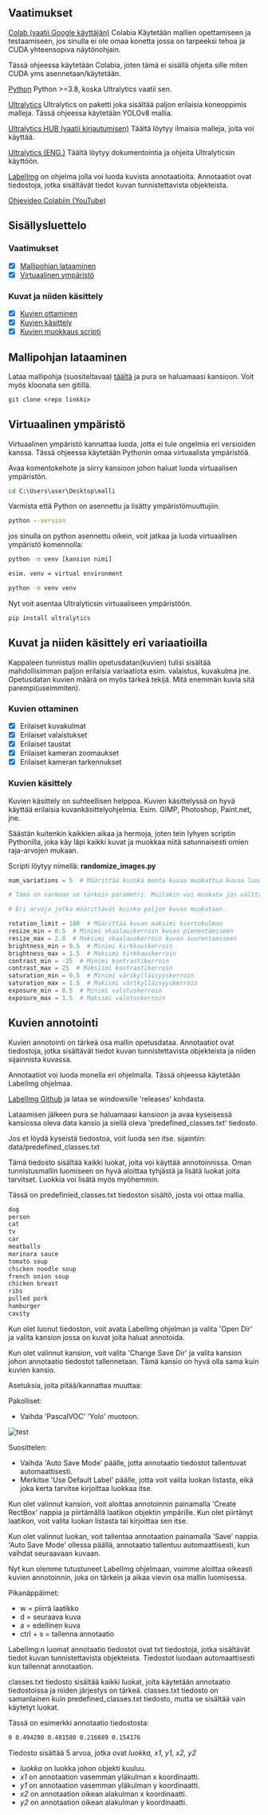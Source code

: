 ## Vaatimukset

[Colab (vaatii Google käyttäjän)](https://colab.research.google.com/)
Colabia Käytetään mallien opettamiseen ja testaamiseen, jos sinulla ei ole omaa konetta jossa on tarpeeksi tehoa ja CUDA yhteensopiva näytönohjain.

Tässä ohjeessa käytetään Colabia, joten tämä ei sisällä ohjeita sille miten CUDA yms asennetaan/käytetään.

[Python](https://www.python.org/downloads/) Python >=3.8, koska Ultralytics vaatii sen.

[Ultralytics](https://github.com/ultralytics/ultralytics) Ultralytics on paketti joka sisältää paljon erilaisia koneoppimis malleja. Tässä ohjeessa käytetään YOLOv8 mallia.

[Ultralytics HUB (vaatii kirjautumisen)](https://hub.ultralytics.com/) Täältä löytyy ilmaisia malleja, joita voi käyttää.

[Ultralytics (ENG.)](https://docs.ultralytics.com/) Täältä löytyy dokumentointia ja ohjeita Ultralyticsin käyttöön.

[LabelImg](https://github.com/HumanSignal/labelImg) on ohjelma jolla voi luoda kuvista annotaatioita. Annotaatiot ovat tiedostoja, jotka sisältävät tiedot kuvan tunnistettavista objekteista.

[Ohjevideo Colabiin (YouTube)](https://youtu.be/WgPbbWmnXJ8)

## Sisällysluettelo

### Vaatimukset

-   [x] [Mallipohjan lataaminen](#mallipohjan-lataaminen)
-   [x] [Virtuaalinen ympäristö](#virtuaalinen-ympäristö)

### Kuvat ja niiden käsittely

-   [x] [Kuvien ottaminen](#kuvien-ottaminen)
-   [x] [Kuvien käsittely](#kuvien-käsittely)
-   [x] [Kuvien muokkaus scripti](#randomize_images.py)

<a name="mallipohjan-lataaminen"></a>

## Mallipohjan lataaminen

Lataa mallipohja (suositeltavaa) [täältä](https://github.com/JonneSaloranta?tab=repositories) ja pura se haluamaasi kansioon. Voit myös kloonata sen gitillä.

```cmd
git clone <repo linkki>
```

<a name="virtuaalinen-ympäristö"></a>

## Virtuaalinen ympäristö

Virtuaalinen ympäristö kannattaa luoda, jotta ei tule ongelmia eri versioiden kanssa. Tässä ohjeessa käytetään Pythonin omaa virtuaalista ympäristöä.

Avaa komentokehote ja siirry kansioon johon haluat luoda virtuaalisen ympäristön.

```cmd
cd C:\Users\user\Desktop\malli
```

Varmista että Python on asennettu ja lisätty ympäristömuuttujiin.

```cmd
python --version
```

jos sinulla on python asennettu oikein, voit jatkaa ja luoda virtuaalisen ympäristö komennolla:

```cmd
python -m venv [kansion nimi]

esim. venv = virtual environment
```

```cmd
python -m venv venv
```

Nyt voit asentaa Ultralyticsin virtuaaliseen ympäristöön.

```cmd
pip install ultralytics
```

<a name="kuvien-ottaminen"></a>

## Kuvat ja niiden käsittely eri variaatioilla

Kappaleen tunnistus mallin opetusdatan(kuvien) tulisi sisältää mahdollisimman paljon erilaisia variaatiota esim. valaistus, kuvakulma jne. Opetusdatan kuvien määrä on myös tärkeä tekijä. Mitä enemmän kuvia sitä parempi(useimmiten).

### Kuvien ottaminen

-   [x] Erilaiset kuvakulmat
-   [x] Erilaiset valaistukset
-   [x] Erilaiset taustat
-   [x] Erilaiset kameran zoomaukset
-   [x] Erilaiset kameran tarkennukset

<a name="kuvien-käsittely"></a>

### Kuvien käsittely

Kuvien käsittely on suhteellisen helppoa. Kuvien käsittelyssä on hyvä käyttää erilaisia kuvankäsittelyohjelmia. Esim. GIMP, Photoshop, Paint.net, jne.

Säästän kuitenkin kaikkien aikaa ja hermoja, joten tein lyhyen scriptin Pythonilla, joka käy läpi kaikki kuvat ja muokkaa niitä satunnaisesti omien raja-arvojen mukaan.

Scripti löytyy nimellä: **randomize_images.py**

<a name="randomize_images.py"></a>

```python
num_variations = 5  # Määrittää kuinka monta kuvaa muokattua kuvaa luodaan per alkuperäinen kuva.

# Tämä on varmaan se tärkein parametri. Muitakin voi muokata jos välttämättä haluaa.

# Eri arvoja jotka määrittävät kuinka paljon kuvaa muokataan.

rotation_limit = 180  # Määrittää kuvan maksimi kiertokulman
resize_min = 0.5  # Minimi skaalauskerroin kuvan pienentämiseen
resize_max = 2.0  # Maksimi skaalauskerroin kuvan suurentamiseen
brightness_min = 0.5  # Minimi kirkkauskerroin
brightness_max = 1.5  # Maksimi kirkkauskerroin
contrast_min = -25  # Minimi kontrastikerroin
contrast_max = 25  # Maksiimi kontrastikerroin
saturation_min = 0.5  # Minimi värikylläisyyskerroin
saturation_max = 1.5  # Makismi värikylläisyyskerroin
exposure_min = 0.5  # Minimi valotuskerroin
exposure_max = 1.5  # Maksimi valotuskerroin
```

## Kuvien annotointi

Kuvien annotointi on tärkeä osa mallin opetusdataa. Annotaatiot ovat tiedostoja, jotka sisältävät tiedot kuvan tunnistettavista objekteista ja niiden sijainnista kuvassa.

Annotaatiot voi luoda monella eri ohjelmalla. Tässä ohjeessa käytetään LabelImg ohjelmaa.

[LabelImg Github](https://github.com/HumanSignal/labelImg) ja lataa se windowsille 'releases' kohdasta.

Lataamisen jälkeen pura se haluamaasi kansioon ja avaa kyseisessä kansiossa oleva data kansio ja siellä oleva 'predefined_classes.txt' tiedosto.

Jos et löydä kyseistä tiedostoa, voit luoda sen itse. sijaintiin: data/predefined_classes.txt

Tämä tiedosto sisältää kaikki luokat, joita voi käyttää annotoinnissa. Oman tunnistusmallin luomiseen on hyvä aloittaa tyhjästä ja lisätä luokat joita tarvitset. Luokkia voi lisätä myös myöhemmin.

Tässä on predefinied_classes.txt tiedoston sisältö, josta voi ottaa mallia.

```txt
dog
person
cat
tv
car
meatballs
marinara sauce
tomato soup
chicken noodle soup
french onion soup
chicken breast
ribs
pulled pork
hamburger
cavity
```

Kun olet luonut tiedoston, voit avata LabelImg ohjelman ja valita 'Open Dir' ja valita kansion jossa on kuvat joita haluat annotoida.

Kun olet valinnut kansion, voit valita 'Change Save Dir' ja valita kansion johon annotaatio tiedostot tallennetaan. Tämä kansio on hyvä olla sama kuin kuvien kansio.

Asetuksia, joita pitää/kannattaa muuttaa:

Pakolliset:

-   Vaihda 'PascalVOC' 'Yolo' muotoon.

![test]()

Suosittelen:

-   Vaihda 'Auto Save Mode' päälle, jotta annotaatio tiedostot tallentuvat automaattisesti.
-   Merkitse 'Use Default Label' päälle, jotta voit valita luokan listasta, eikä joka kerta tarvitse kirjoittaa luokkaa itse.

Kun olet valinnut kansion, voit aloittaa annotoinnin painamalla 'Create RectBox' nappia ja piirtämällä laatikon objektin ympärille. Kun olet piirtänyt laatikon, voit valita luokan listasta tai kirjoittaa sen itse.

Kun olet valinnut luokan, voit tallentaa annotaation painamalla 'Save' nappia. 'Auto Save Mode' ollessa päällä, annotaatio tallentuu automaattisesti, kun vaihdat seuraavaan kuvaan.

Nyt kun olemme tutustuneet LabelImg ohjelmaan, voimme aloittaa oikeasti kuvien annotoinnin, joka on tärkein ja aikaa vievin osa mallin luomisessa.

Pikanäppäimet:

-   w = piirrä laatikko
-   d = seuraava kuva
-   a = edellinen kuva
-   ctrl + s = tallenna annotaatio

LabelImg:n luomat annotaatio tiedostot ovat txt tiedostoja, jotka sisältävät tiedot kuvan tunnistettavista objekteista. Tiedostot luodaan automaattisesti kun tallennat annotaation.

classes.txt tiedosto sisältää kaikki luokat, joita käytetään annotaatio tiedostoissa ja niiden järjestys on tärkeä. classes.txt tiedosto on samanlainen kuin predefined_classes.txt tiedosto, mutta se sisältää vain käytetyt luokat.

Tässä on esimerkki annotaatio tiedostosta:

```txt
0 0.494280 0.481580 0.216689 0.154176
```

Tiedosto sisältää 5 arvoa, jotka ovat _luokka, x1, y1, x2, y2_

-   _luokka_ on luokka johon objekti kuuluu.
-   _x1_ on annotaation vasemman yläkulman x koordinaatti.
-   _y1_ on annotaation vasemman yläkulman y koordinaatti.
-   _x2_ on annotaation oikean alakulman x koordinaatti.
-   _y2_ on annotaation oikean alakulman y koordinaatti.
